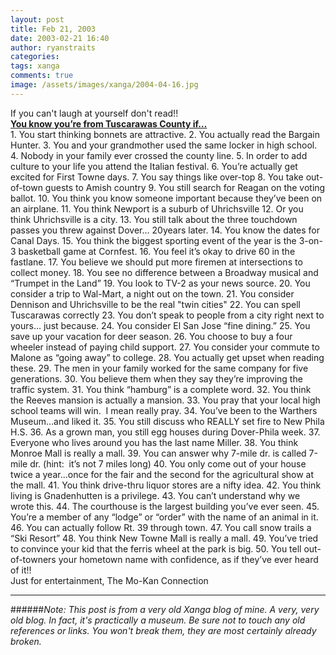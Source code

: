 ```yaml
---
layout: post
title: Feb 21, 2003
date: 2003-02-21 16:40
author: ryanstraits
categories:
tags: xanga
comments: true
image: /assets/images/xanga/2004-04-16.jpg
---
```

<div>If you can't laugh at yourself don't read!!</div>
<div></div>
<div><strong><span style="text-decoration:underline;">You know you’re from Tuscarawas County if…</span></strong></div>

<!-- break -->

<div></div>
<div>1. You start thinking bonnets are attractive.
2. You actually read the Bargain Hunter.
3. You and your grandmother used the same locker in high school.
4. Nobody in your family ever crossed the county line.
5. In order to add culture to your life you attend the Italian festival.
6. You’re actually get excited for First Towne days.
7. You say things like over-top
8. You take out-of-town guests to Amish country
9. You still search for Reagan on the voting ballot.
10. You think you know someone important because they’ve been on an airplane.
11. You think Newport is a suburb of Uhrichsville
12. Or you think Uhrichsville is a city.
13. You still talk about the three touchdown passes you threw against Dover… 20years later.
14. You know the dates for Canal Days.
15. You think the biggest sporting event of the year is the 3-on-3 basketball game at Cornfest.
16. You feel it’s okay to drive 60 in the fastlane.
17. You believe we should put more firemen at intersections to collect money.
18. You see no difference between a Broadway musical and “Trumpet in the Land”
19. You look to TV-2 as your news source.
20. You consider a trip to Wal-Mart, a night out on the town.
21. You consider Dennison and Uhrichsville to be the real "twin cities"
22. You can spell Tuscarawas correctly
23. You don’t speak to people from a city right next to yours… just because.
24. You consider El San Jose “fine dining.”
25. You save up your vacation for deer season.
26. You choose to buy a four wheeler instead of paying child support.
27. You consider your commute to Malone as “going away” to college.
28. You actually get upset when reading these.
29. The men in your family worked for the same company for five generations.
30. You believe them when they say they’re improving the traffic system.
31. You think “hamburg” is a complete word.
32. You think the Reeves mansion is actually a mansion.
33. You pray that your local high school teams will win.  I mean really pray.
34. You’ve been to the Warthers Museum…and liked it.
35. You still discuss who REALLY set fire to New Phila H.S.
36. As a grown man, you still egg houses during Dover-Phila week.
37. Everyone who lives around you has the last name Miller.
38. You think Monroe Mall is really a mall.
39. You can answer why 7-mile dr. is called 7-mile dr. (hint:  it’s not 7 miles long)
40. You only come out of your house twice a year...once for the fair and the second for the agricultural show at the mall.
41. You think drive-thru liquor stores are a nifty idea.
42. You think living is Gnadenhutten is a privilege.
43. You can’t understand why we wrote this.
44. The courthouse is the largest building you’ve ever seen.
45. You’re a member of any “lodge” or “order” with the name of an animal in it.
46. You can actually follow Rt. 39 through town.
47. You call snow trails a “Ski Resort”
48. You think New Towne Mall is really a mall.
49. You’ve tried to convince your kid that the ferris wheel at the park is big.
50. You tell out-of-towners your hometown name with confidence, as if they’ve ever heard of it!!</div>
<div></div>
<div>Just for entertainment,
The Mo-Kan Connection</div>

---

######*Note: This post is from a very old Xanga blog of mine. A very, very old blog. In fact, it's practically a museum. Be sure not to touch any old references or links. You won't break them, they are most certainly already broken.*